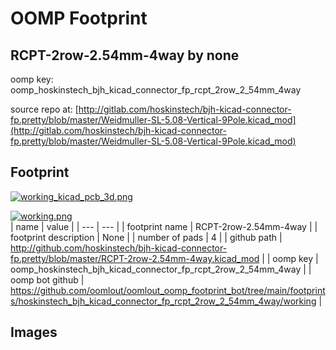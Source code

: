 # OOMP Footprint  
## RCPT-2row-2.54mm-4way  by none  
  
oomp key: oomp_hoskinstech_bjh_kicad_connector_fp_rcpt_2row_2_54mm_4way  
  
source repo at: [http://gitlab.com/hoskinstech/bjh-kicad-connector-fp.pretty/blob/master/Weidmuller-SL-5.08-Vertical-9Pole.kicad_mod](http://gitlab.com/hoskinstech/bjh-kicad-connector-fp.pretty/blob/master/Weidmuller-SL-5.08-Vertical-9Pole.kicad_mod)  
## Footprint  
  
[![working_kicad_pcb_3d.png](working_kicad_pcb_3d_600.png)](working_kicad_pcb_3d.png)  
  
[![working.png](working_600.png)](working.png)  
| name | value | 
| --- | --- | 
| footprint name | RCPT-2row-2.54mm-4way | 
| footprint description | None | 
| number of pads | 4 | 
| github path | http://github.com/hoskinstech/bjh-kicad-connector-fp.pretty/blob/master/RCPT-2row-2.54mm-4way.kicad_mod | 
| oomp key | oomp_hoskinstech_bjh_kicad_connector_fp_rcpt_2row_2_54mm_4way | 
| oomp bot github | https://github.com/oomlout/oomlout_oomp_footprint_bot/tree/main/footprints/hoskinstech_bjh_kicad_connector_fp_rcpt_2row_2_54mm_4way/working | 
## Images  
